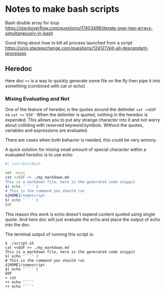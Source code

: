 # Notes to make bash scripts

Bash double array for loop 
https://stackoverflow.com/questions/17403498/iterate-over-two-arrays-simultaneously-in-bash

Good thing about how to kill all process launched from a script
https://unix.stackexchange.com/questions/124127/kill-all-descendant-processes


## Heredoc

Here doc `<<` is a way to quickly generate some file on the fly then pipe it into something (combined with cat or echo)

### Mixing Evaluating and Not

One of the feature of heredoc is the quotes around the delimiter ` cat <<EOF ` vs ` cat <<'EOF' ` When the delimiter is quoted, nothing in the heredoc is expended. This allows you to put any strange character into it and not worry about colliding with reserved keyword/symbols. Without the quotes, variables and expressions are evaluated.

There are cases when both behavior is needed, this could be very annony. 

A quick solution for mixing small amount of special character within a evaluated heredoc is to use echo 

```bash
#! /usr/bin/bash

set -euvx
cat <<EOF >> ./my_markdown.md 
This is a markdown file, here is the generated code snippit
$( echo '```' )
# This is the command you should run
${HOME}/somescript
$( echo '```' )
EOF

```

This reason this work is echo doesn't expend content quoted using single quote. And here doc will just evaluate the echo and place the output of echo into the doc. 

The terminal output of running this script is:

```
$ ./script.sh
cat <<EOF >> ./my_markdown.md 
This is a markdown file, here is the generated code snippit
$( echo '```' )
# This is the command you should run
${HOME}/somescript
$( echo '```' )
EOF
+ cat
++ echo '```'
++ echo '```'
```